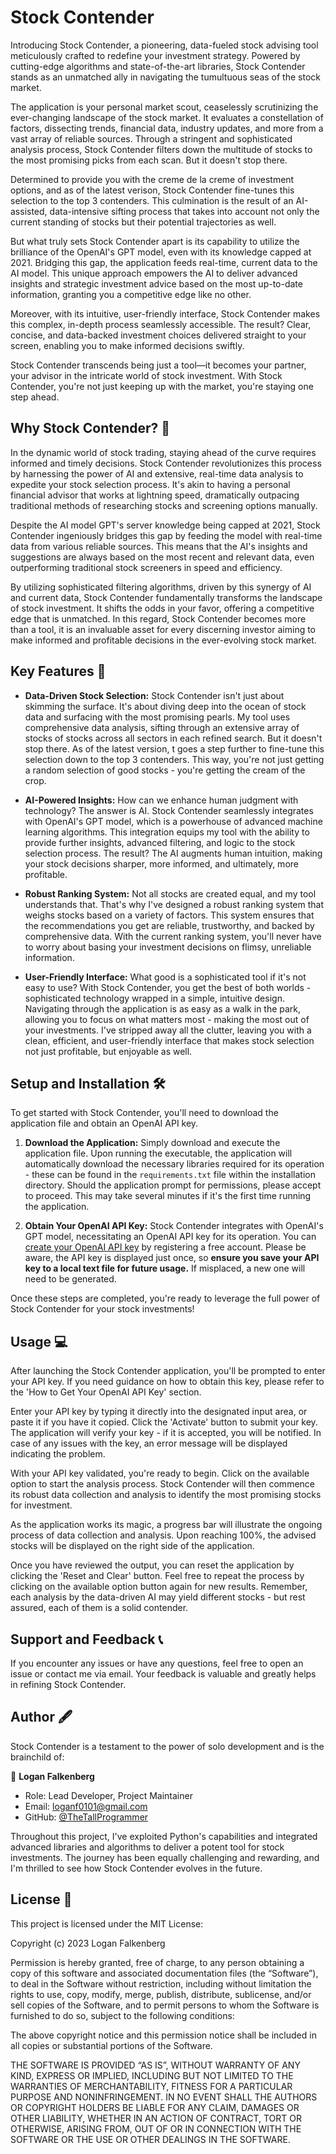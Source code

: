 # Stock Contender 

Introducing Stock Contender, a pioneering, data-fueled stock advising tool meticulously crafted to redefine your investment strategy. Powered by cutting-edge algorithms and state-of-the-art libraries, Stock Contender stands as an unmatched ally in navigating the tumultuous seas of the stock market.

The application is your personal market scout, ceaselessly scrutinizing the ever-changing landscape of the stock market. It evaluates a constellation of factors, dissecting trends, financial data, industry updates, and more from a vast array of reliable sources. Through a stringent and sophisticated analysis process, Stock Contender filters down the multitude of stocks to the most promising picks from each scan. But it doesn't stop there. 

Determined to provide you with the creme de la creme of investment options, and as of the latest verison, Stock Contender fine-tunes this selection to the top 3 contenders. This culmination is the result of an AI-assisted, data-intensive sifting process that takes into account not only the current standing of stocks but their potential trajectories as well. 

But what truly sets Stock Contender apart is its capability to utilize the brilliance of the OpenAI's GPT model, even with its knowledge capped at 2021. Bridging this gap, the application feeds real-time, current data to the AI model. This unique approach empowers the AI to deliver advanced insights and strategic investment advice based on the most up-to-date information, granting you a competitive edge like no other.

Moreover, with its intuitive, user-friendly interface, Stock Contender makes this complex, in-depth process seamlessly accessible. The result? Clear, concise, and data-backed investment choices delivered straight to your screen, enabling you to make informed decisions swiftly.

Stock Contender transcends being just a tool—it becomes your partner, your advisor in the intricate world of stock investment. With Stock Contender, you're not just keeping up with the market, you're staying one step ahead.

## Why Stock Contender? 🎯

In the dynamic world of stock trading, staying ahead of the curve requires informed and timely decisions. Stock Contender revolutionizes this process by harnessing the power of AI and extensive, real-time data analysis to expedite your stock selection process. It's akin to having a personal financial advisor that works at lightning speed, dramatically outpacing traditional methods of researching stocks and screening options manually.

Despite the AI model GPT's server knowledge being capped at 2021, Stock Contender ingeniously bridges this gap by feeding the model with real-time data from various reliable sources. This means that the AI's insights and suggestions are always based on the most recent and relevant data, even outperforming traditional stock screeners in speed and efficiency.

By utilizing sophisticated filtering algorithms, driven by this synergy of AI and current data, Stock Contender fundamentally transforms the landscape of stock investment. It shifts the odds in your favor, offering a competitive edge that is unmatched. In this regard, Stock Contender becomes more than a tool, it is an invaluable asset for every discerning investor aiming to make informed and profitable decisions in the ever-evolving stock market.

## Key Features 🎉

- **Data-Driven Stock Selection:** Stock Contender isn't just about skimming the surface. It's about diving deep into the ocean of stock data and surfacing with the most promising pearls. My tool uses comprehensive data analysis, sifting through an extensive array of stocks of stocks across all sectors in each refined search. But it doesn't stop there. As of the latest version, t goes a step further to fine-tune this selection down to the top 3 contenders. This way, you're not just getting a random selection of good stocks - you're getting the cream of the crop.

- **AI-Powered Insights:** How can we enhance human judgment with technology? The answer is AI. Stock Contender seamlessly integrates with OpenAI's GPT model, which is a powerhouse of advanced machine learning algorithms. This integration equips my tool with the ability to provide further insights, advanced filtering, and logic to the stock selection process. The result? The AI augments human intuition, making your stock decisions sharper, more informed, and ultimately, more profitable.

- **Robust Ranking System:** Not all stocks are created equal, and my tool understands that. That's why I've designed a robust ranking system that weighs stocks based on a variety of factors. This system ensures that the recommendations you get are reliable, trustworthy, and backed by comprehensive data. With the current ranking system, you'll never have to worry about basing your investment decisions on flimsy, unreliable information.

- **User-Friendly Interface:** What good is a sophisticated tool if it's not easy to use? With Stock Contender, you get the best of both worlds - sophisticated technology wrapped in a simple, intuitive design. Navigating through the application is as easy as a walk in the park, allowing you to focus on what matters most - making the most out of your investments. I've stripped away all the clutter, leaving you with a clean, efficient, and user-friendly interface that makes stock selection not just profitable, but enjoyable as well.

## Setup and Installation 🛠️

To get started with Stock Contender, you'll need to download the application file and obtain an OpenAI API key.

1. **Download the Application:** Simply download and execute the application file. Upon running the executable, the application will automatically download the necessary libraries required for its operation - these can be found in the `requirements.txt` file within the installation directory. Should the application prompt for permissions, please accept to proceed. This may take several minutes if it's the first time running the application.

2. **Obtain Your OpenAI API Key:** Stock Contender integrates with OpenAI's GPT model, necessitating an OpenAI API key for its operation. You can [create your OpenAI API key](https://platform.openai.com/account/api-keys) by registering a free account. Please be aware, the API key is displayed just once, so **ensure you save your API key to a local text file for future usage.** If misplaced, a new one will need to be generated.

Once these steps are completed, you're ready to leverage the full power of Stock Contender for your stock investments!


## Usage 💻

After launching the Stock Contender application, you'll be prompted to enter your API key. If you need guidance on how to obtain this key, please refer to the 'How to Get Your OpenAI API Key' section.

Enter your API key by typing it directly into the designated input area, or paste it if you have it copied. Click the 'Activate' button to submit your key. The application will verify your key - if it is accepted, you will be notified. In case of any issues with the key, an error message will be displayed indicating the problem.

With your API key validated, you're ready to begin. Click on the available option to start the analysis process. Stock Contender will then commence its robust data collection and analysis to identify the most promising stocks for investment. 

As the application works its magic, a progress bar will illustrate the ongoing process of data collection and analysis. Upon reaching 100%, the advised stocks will be displayed on the right side of the application. 

Once you have reviewed the output, you can reset the application by clicking the 'Reset and Clear' button. Feel free to repeat the process by clicking on the available option button again for new results. Remember, each analysis by the data-driven AI may yield different stocks - but rest assured, each of them is a solid contender.

## Support and Feedback 📞

If you encounter any issues or have any questions, feel free to open an issue or contact me via email. Your feedback is valuable and greatly helps in refining Stock Contender.

## Author 🖋️

Stock Contender is a testament to the power of solo development and is the brainchild of:

👤 **Logan Falkenberg**

- Role: Lead Developer, Project Maintainer
- Email: [loganf0101@gmail.com](mailto:loganf0101@gmail.com)
- GitHub: [@TheTallProgrammer](https://github.com/TheTallProgrammer)

Throughout this project, I've exploited Python's capabilities and integrated advanced libraries and algorithms to deliver a potent tool for stock investments. The journey has been equally challenging and rewarding, and I'm thrilled to see how Stock Contender evolves in the future.

## License 📄

This project is licensed under the MIT License:

Copyright (c) 2023 Logan Falkenberg

Permission is hereby granted, free of charge, to any person obtaining a copy of this software and associated documentation files (the “Software”), to deal in the Software without restriction, including without limitation the rights to use, copy, modify, merge, publish, distribute, sublicense, and/or sell copies of the Software, and to permit persons to whom the Software is furnished to do so, subject to the following conditions:

The above copyright notice and this permission notice shall be included in all copies or substantial portions of the Software.

THE SOFTWARE IS PROVIDED “AS IS”, WITHOUT WARRANTY OF ANY KIND, EXPRESS OR IMPLIED, INCLUDING BUT NOT LIMITED TO THE WARRANTIES OF MERCHANTABILITY, FITNESS FOR A PARTICULAR PURPOSE AND NONINFRINGEMENT. IN NO EVENT SHALL THE AUTHORS OR COPYRIGHT HOLDERS BE LIABLE FOR ANY CLAIM, DAMAGES OR OTHER LIABILITY, WHETHER IN AN ACTION OF CONTRACT, TORT OR OTHERWISE, ARISING FROM, OUT OF OR IN CONNECTION WITH THE SOFTWARE OR THE USE OR OTHER DEALINGS IN THE SOFTWARE.
